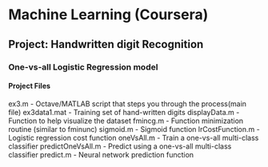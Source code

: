 # Machine Learning (Coursera)

## Project: Handwritten digit Recognition

### One-vs-all Logistic Regression model

#### Project Files

ex3.m - Octave/MATLAB script that steps you through the process(main file)
ex3data1.mat - Training set of hand-written digits
displayData.m - Function to help visualize the dataset
fmincg.m - Function minimization routine (similar to fminunc)
sigmoid.m - Sigmoid function
lrCostFunction.m - Logistic regression cost function
oneVsAll.m - Train a one-vs-all multi-class classifier
predictOneVsAll.m - Predict using a one-vs-all multi-class classifier
predict.m - Neural network prediction function
